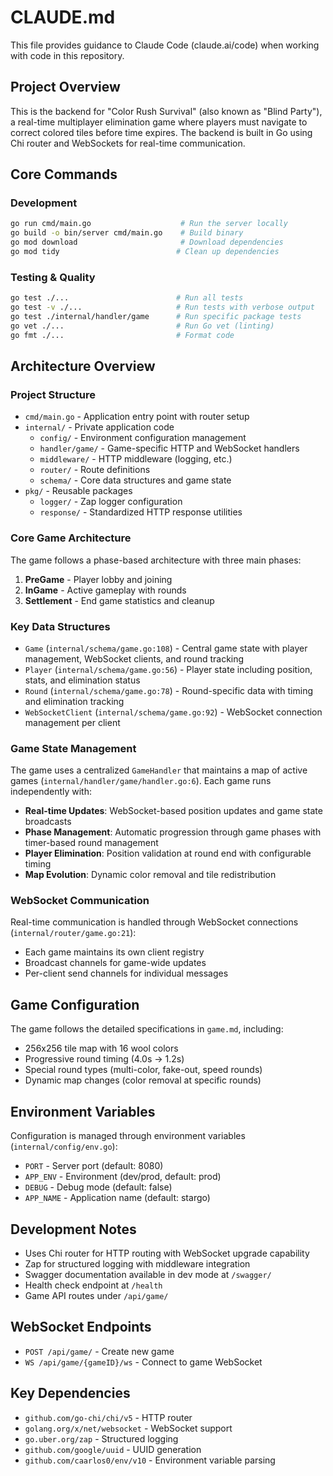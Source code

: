 # CLAUDE.md

This file provides guidance to Claude Code (claude.ai/code) when working with code in this repository.

## Project Overview

This is the backend for "Color Rush Survival" (also known as "Blind Party"), a real-time multiplayer elimination game where players must navigate to correct colored tiles before time expires. The backend is built in Go using Chi router and WebSockets for real-time communication.

## Core Commands

### Development
```bash
go run cmd/main.go                    # Run the server locally
go build -o bin/server cmd/main.go    # Build binary
go mod download                       # Download dependencies
go mod tidy                          # Clean up dependencies
```

### Testing & Quality
```bash
go test ./...                        # Run all tests
go test -v ./...                     # Run tests with verbose output
go test ./internal/handler/game      # Run specific package tests
go vet ./...                         # Run Go vet (linting)
go fmt ./...                         # Format code
```

## Architecture Overview

### Project Structure
- `cmd/main.go` - Application entry point with router setup
- `internal/` - Private application code
  - `config/` - Environment configuration management
  - `handler/game/` - Game-specific HTTP and WebSocket handlers
  - `middleware/` - HTTP middleware (logging, etc.)
  - `router/` - Route definitions
  - `schema/` - Core data structures and game state
- `pkg/` - Reusable packages
  - `logger/` - Zap logger configuration
  - `response/` - Standardized HTTP response utilities

### Core Game Architecture

The game follows a phase-based architecture with three main phases:
1. **PreGame** - Player lobby and joining
2. **InGame** - Active gameplay with rounds
3. **Settlement** - End game statistics and cleanup

### Key Data Structures

- `Game` (`internal/schema/game.go:108`) - Central game state with player management, WebSocket clients, and round tracking
- `Player` (`internal/schema/game.go:56`) - Player state including position, stats, and elimination status
- `Round` (`internal/schema/game.go:78`) - Round-specific data with timing and elimination tracking
- `WebSocketClient` (`internal/schema/game.go:92`) - WebSocket connection management per client

### Game State Management

The game uses a centralized `GameHandler` that maintains a map of active games (`internal/handler/game/handler.go:6`). Each game runs independently with:

- **Real-time Updates**: WebSocket-based position updates and game state broadcasts
- **Phase Management**: Automatic progression through game phases with timer-based round management
- **Player Elimination**: Position validation at round end with configurable timing
- **Map Evolution**: Dynamic color removal and tile redistribution

### WebSocket Communication

Real-time communication is handled through WebSocket connections (`internal/router/game.go:21`):
- Each game maintains its own client registry
- Broadcast channels for game-wide updates
- Per-client send channels for individual messages

## Game Configuration

The game follows the detailed specifications in `game.md`, including:
- 256x256 tile map with 16 wool colors
- Progressive round timing (4.0s → 1.2s)
- Special round types (multi-color, fake-out, speed rounds)
- Dynamic map changes (color removal at specific rounds)

## Environment Variables

Configuration is managed through environment variables (`internal/config/env.go`):
- `PORT` - Server port (default: 8080)
- `APP_ENV` - Environment (dev/prod, default: prod)
- `DEBUG` - Debug mode (default: false)
- `APP_NAME` - Application name (default: stargo)

## Development Notes

- Uses Chi router for HTTP routing with WebSocket upgrade capability
- Zap for structured logging with middleware integration
- Swagger documentation available in dev mode at `/swagger/`
- Health check endpoint at `/health`
- Game API routes under `/api/game/`

## WebSocket Endpoints

- `POST /api/game/` - Create new game
- `WS /api/game/{gameID}/ws` - Connect to game WebSocket

## Key Dependencies

- `github.com/go-chi/chi/v5` - HTTP router
- `golang.org/x/net/websocket` - WebSocket support
- `go.uber.org/zap` - Structured logging
- `github.com/google/uuid` - UUID generation
- `github.com/caarlos0/env/v10` - Environment variable parsing